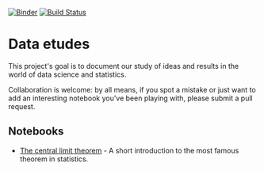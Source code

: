 [![Binder](https://mybinder.org/badge_logo.svg)](https://mybinder.org/v2/gh/lambdaclass/data_etudes/master)
[![Build Status](https://travis-ci.org/lambdaclass/data_etudes.svg?branch=master)](https://travis-ci.org/lambdaclass/data_etudes)

Data etudes
==============================

This project's goal is to document our study of ideas and results in the world of data science and statistics. 

Collaboration is welcome: by all means, if you spot a mistake or just want to add an interesting notebook you've been playing with, please submit a pull request.

## Notebooks

- [The central limit theorem](https://lambdaclass.com/data_etudes/discussing_the_central_limit_theorem.html) - A short introduction to the most famous theorem in statistics. 
